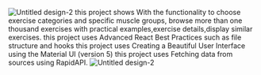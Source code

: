 ![Untitled design-2](https://github.com/user-attachments/assets/afca5d90-2920-4cd4-87a0-f59aa823dffb)
this project shows With the functionality to choose exercise categories and specific muscle groups, browse more than one thousand exercises with practical examples,exercise details,display similar exercises.
this project uses Advanced React Best Practices such as file structure and hooks
this project uses Creating a Beautiful User Interface using the Material UI (version 5)
this project uses Fetching data from sources using RapidAPI.
![Untitled design-2](https://github.com/user-attachments/assets/01a9d7fb-8f07-471c-bacb-fadec61875be)



